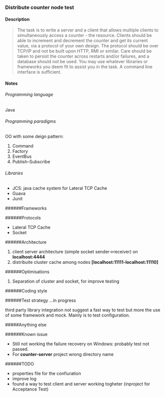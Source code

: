 ### Distribute counter node test
#### Description
> The task is to write a server and a client that allows multiple clients to simultaneously access a counter - the resource. Clients
> should be able to increment and decrement the counter and get its current value, via a protocol of your own design. The protocol
> should be over TCP/IP and not be built upon HTTP, RMI or similar. Care should be taken to persist the counter across restarts and/or
> failures, and a database should not be used. You may use whatever libraries or frameworks you deem fit to assist you in the task.
> A command line interface is sufficient.

#### Notes

###### Programming language
Java

###### Programming paradigms
OO with some deign pattern:

1. Command
2. Factory
3. EventBus 
4. Publish–Subscribe

###### Libraries
* JCS: java cache system for Lateral TCP Cache
* Guava
* Junit

######Frameworks

######Protocols
* Lateral TCP Cache
* Socket

######Architecture
1. client server architecture (simple socket sender->receiver) on **localhost:4444**
2. distribuite cluster cache among nodes **[localhost:11111-localhost:11110]**

######Optimisations
1. Separation of cluster and socket, for improve testing

######Coding style

######Test strategy 
...in progress

third party library integration not suggest a fast way to test but more the use of some framework and mock. Mainly is to test configuration.

#####Anything else

######Known issue
* Still not working the failure recovery on Windows: probably test not passed.
* For **counter-server** project wrong directory name
 
######TODO
* properties file for the confiuration
* improve log
* found a way to test client and server working togheter (inproject for Acceptance Test)

